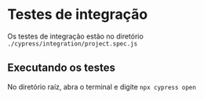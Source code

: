 # Testes de integração
Os testes de integração estão no diretório `./cypress/integration/project.spec.js`

## Executando os testes
No diretório raíz, abra o terminal e digite `npx cypress open`
